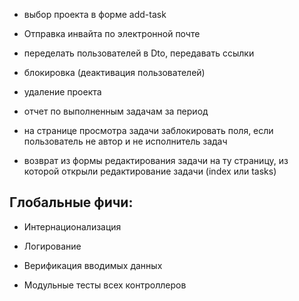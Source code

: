 
* выбор проекта в форме add-task

* Отправка инвайта по электронной почте

* переделать пользователей в Dto, передавать ссылки

* блокировка (деактивация пользователей)

* удаление проекта 

* отчет по выполненным задачам за период

* на странице просмотра задачи заблокировать поля, если пользователь не автор и не исполнитель задач

* возврат из формы редактирования задачи на ту страницу, из которой открыли редактирование задачи (index или tasks)

## Глобальные фичи:

* Интернационализация

* Логирование

* Верификация вводимых данных

* Модульные тесты всех контроллеров


